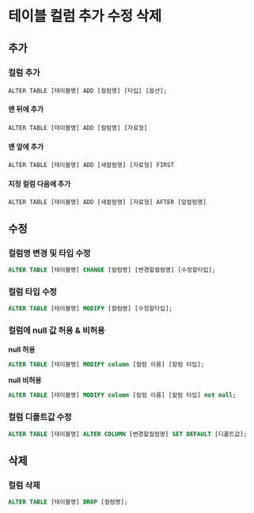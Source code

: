 # 테이블 컬럼 추가 수정 삭제 



## 추가

### 컬럼 추가

```mysql
ALTER TABLE [테이블명] ADD [컬럼명] [타입] [옵션]; 
```



#### 맨 뒤에 추가

```mysql
ALTER TABLE [테이블명] ADD [컬럼명] [자료형]
```

#### 맨 앞에 추가

```mysql
ALTER TABLE [테이블명] ADD [새컬럼명] [자료형] FIRST
```

#### 지정 컬럼 다음에 추가

```mysql
ALTER TABLE [테이블명] ADD [새컬럼명] [자료형] AFTER [앞컬럼명]
```





## 수정

### 컬럼명 변경 및 타입 수정

```sql
ALTER TABLE [테이블명] CHANGE [컬럼명] [변경할컬럼명] [수정할타입];
```



### 컬럼 타입 수정

```sql
ALTER TABLE [테이블명] MODIFY [컬럼명] [수정할타입];
```



### 컬럼에 null 값 허용 & 비허용

**null 허용**

```sql
ALTER TABLE [테이블명] MODIFY column [칼럼 이름] [칼럼 타입];
```

**null 비허용**

```sql
ALTER TABLE [테이블명] MODIFY column [칼럼 이름] [칼럼 타입] not null;
```





### 컬럼 디폴트값 수정

```sql
ALTER TABLE [테이블명] ALTER COLUMN [변경할컬럼명] SET DEFAULT [디폴트값];
```





## 삭제

### 컬럼 삭제

```sql
ALTER TABLE [테이블명] DROP [컬럼명];
```

